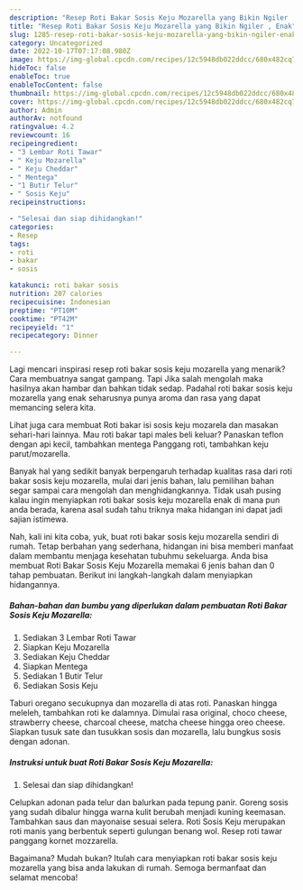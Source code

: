```yaml
---
description: "Resep Roti Bakar Sosis Keju Mozarella yang Bikin Ngiler , Enak"
title: "Resep Roti Bakar Sosis Keju Mozarella yang Bikin Ngiler , Enak"
slug: 1285-resep-roti-bakar-sosis-keju-mozarella-yang-bikin-ngiler-enak
category: Uncategorized
date: 2022-10-17T07:17:08.980Z
image: https://img-global.cpcdn.com/recipes/12c5948db022ddcc/680x482cq70/roti-bakar-sosis-keju-mozarella-foto-resep-utama.jpg
hideToc: false
enableToc: true
enableTocContent: false
thumbnail: https://img-global.cpcdn.com/recipes/12c5948db022ddcc/680x482cq70/roti-bakar-sosis-keju-mozarella-foto-resep-utama.jpg
cover: https://img-global.cpcdn.com/recipes/12c5948db022ddcc/680x482cq70/roti-bakar-sosis-keju-mozarella-foto-resep-utama.jpg
author: Admin
authorAv: notfound
ratingvalue: 4.2
reviewcount: 16
recipeingredient:
- "3 Lembar Roti Tawar"
- " Keju Mozarella"
- " Keju Cheddar"
- " Mentega"
- "1 Butir Telur"
- " Sosis Keju"
recipeinstructions:

- "Selesai dan siap dihidangkan!"
categories:
- Resep
tags:
- roti
- bakar
- sosis

katakunci: roti bakar sosis 
nutrition: 207 calories
recipecuisine: Indonesian
preptime: "PT10M"
cooktime: "PT42M"
recipeyield: "1"
recipecategory: Dinner

---
```



Lagi mencari inspirasi resep roti bakar sosis keju mozarella yang menarik? Cara membuatnya sangat gampang. Tapi Jika salah mengolah maka hasilnya akan hambar dan bahkan tidak sedap. Padahal roti bakar sosis keju mozarella yang enak seharusnya punya aroma dan rasa yang dapat memancing selera kita.


Lihat juga cara membuat Roti bakar isi sosis keju mozarela dan masakan sehari-hari lainnya. Mau roti bakar tapi males beli keluar? Panaskan teflon dengan api kecil, tambahkan mentega Panggang roti, tambahkan keju parut/mozarella.

Banyak hal yang sedikit banyak berpengaruh terhadap kualitas rasa dari roti bakar sosis keju mozarella, mulai dari jenis bahan, lalu pemilihan bahan segar sampai cara mengolah dan menghidangkannya. Tidak usah pusing kalau ingin menyiapkan roti bakar sosis keju mozarella enak di mana pun anda berada, karena asal sudah tahu triknya maka hidangan ini dapat jadi sajian istimewa.


Nah, kali ini kita coba, yuk, buat roti bakar sosis keju mozarella sendiri di rumah. Tetap berbahan yang sederhana, hidangan ini bisa memberi manfaat dalam membantu menjaga kesehatan tubuhmu sekeluarga. Anda bisa membuat Roti Bakar Sosis Keju Mozarella memakai 6 jenis bahan dan 0 tahap pembuatan. Berikut ini langkah-langkah dalam menyiapkan hidangannya.

<!--inarticleads1-->

##### Bahan-bahan dan bumbu yang diperlukan dalam pembuatan Roti Bakar Sosis Keju Mozarella:

1. Sediakan 3 Lembar Roti Tawar
1. Siapkan  Keju Mozarella
1. Sediakan  Keju Cheddar
1. Siapkan  Mentega
1. Sediakan 1 Butir Telur
1. Sediakan  Sosis Keju


Taburi oregano secukupnya dan mozarella di atas roti. Panaskan hingga meleleh, tambahkan roti ke dalamnya. Dimulai rasa original, choco cheese, strawberry cheese, charcoal cheese, matcha cheese hingga oreo cheese. Siapkan tusuk sate dan tusukkan sosis dan mozarella, lalu bungkus sosis dengan adonan. 

<!--inarticleads2-->

##### Instruksi untuk buat Roti Bakar Sosis Keju Mozarella:


1. Selesai dan siap dihidangkan!

Celupkan adonan pada telur dan balurkan pada tepung panir. Goreng sosis yang sudah dibalur hingga warna kulit berubah menjadi kuning keemasan. Tambahkan saus dan mayonaise sesuai selera. Roti Sosis Keju merupakan roti manis yang berbentuk seperti gulungan benang wol. Resep roti tawar panggang kornet mozzarella. 

Bagaimana? Mudah bukan? Itulah cara menyiapkan roti bakar sosis keju mozarella yang bisa anda lakukan di rumah. Semoga bermanfaat dan selamat mencoba!

